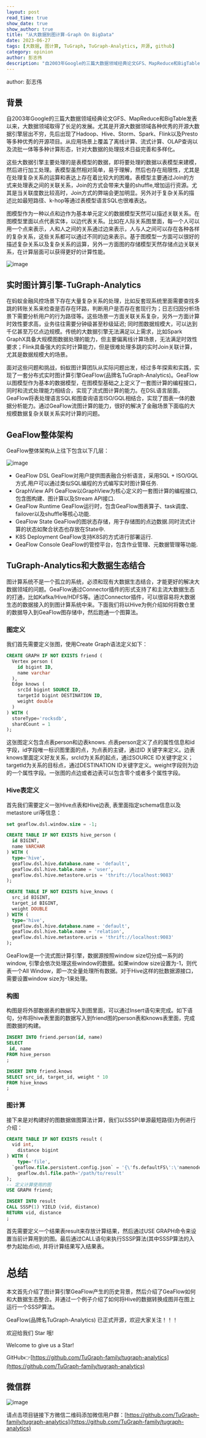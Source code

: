 ```yaml
---
layout: post
read_time: true
show_date: true
show_author: true
title: "从大数据到图计算-Graph On BigData"
date: 2023-06-27
tags: [大数据, 图计算, TuGraph, TuGraph-Analytics, 开源, github]
category: opinion
author: 彭志伟
description: "自2003年Google的三篇大数据领域经典论文GFS、MapReduce和BigTable发表以来，大数据领域取得了长足的发展。尤其是开源大数据领域各种优秀的开源大数据引擎层出不穷，先后出现了Hadoop、Hive、Storm、Spark、Flink以及Presto等多种优秀的开源项目。从应用场景上覆盖了离线计算、流式计算、OLAP查询以及流批一体等多种计算形态，针对大数据的处理技术日益完善和多样化。"
---
```

author: 彭志伟

## 背景

自2003年Google的三篇大数据领域经典论文GFS、MapReduce和BigTable发表以来，大数据领域取得了长足的发展。尤其是开源大数据领域各种优秀的开源大数据引擎层出不穷，先后出现了Hadoop、Hive、Storm、Spark、Flink以及Presto等多种优秀的开源项目。从应用场景上覆盖了离线计算、流式计算、OLAP查询以及流批一体等多种计算形态，针对大数据的处理技术日益完善和多样化。

这些大数据引擎主要处理的是表模型的数据，即将要处理的数据以表模型来建模，然后进行加工处理。表模型虽然相对简单，易于理解，然后也存在局限性，尤其是在处理复杂关系的运算和表达上存在着比较大的困难。表模型主要通过Join的方式来处理表之间的关联关系，Join的方式会带来大量的shuffle,增加运行资源。尤其是当关联度数比较高时，Join方式的弊端会更加明显。另外对于复杂关系的描述比如最短路径、k-hop等通过表模型语言SQL也很难表达。

图模型作为一种以点和边作为基本单元定义的数据模型天然可以描述关联关系。在图模型里面以点代表实体，以边代表关系。比如在人际关系图里面，每一个人可以用一个点来表示，人和人之间的关系通过边来表示，人与人之间可以存在各种各样的复杂关系，这些关系都可以通过不同的边来表示。基于图模型一方面可以很好的描述复杂关系以及复杂关系的运算，另外一方面图的存储模型天然存储点边关联关系，在计算层面可以获得更好的计算性能。

![image](../../../../assets/images/posts/20230627/zhuanzhang.png)

## 实时图计算引擎-TuGraph-Analytics

在蚂蚁金融风控场景下存在大量复杂关系的处理，比如反套现系统里面需要查找多跳的转账关系来检查是否存在环路，判断用户是否存在套现行为；日志归因分析场景下需要分析用户的行为路径等。这些场景一方面关联关系复杂，另外一方面计算时效性要求高，业务往往需要分钟级甚至秒级延迟; 同时图数据规模大，可以达到千亿甚至万亿点边规模。传统的大数据引擎无法满足以上需求，比如Spark GraphX具备大规模图数据处理的能力，但主要偏离线计算场景，无法满足时效性要求；Flink具备强大的实时计算能力，但是很难处理多跳的实时Join关联计算，尤其是数据规模大的场景。

面对这些问题和挑战，蚂蚁图计算团队从实际问题出发，经过多年探索和实践，实现了一套分布式实时图计算引擎GeaFlow(品牌名TuGraph-Analytics)。GeaFlow以图模型作为基本的数据模型，在图模型基础之上定义了一套图计算的编程接口，同时和流式处理能力相结合，实现了流式图计算的能力。在DSL语言层面，GeaFlow将表处理语言SQL和图查询语言ISO/GQL相结合，实现了图表一体的数据分析能力。通过GeaFlow流图计算的能力，很好的解决了金融场景下面临的大规模数据复杂关联关系实时计算的问题。

## GeaFlow整体架构

GeaFlow整体架构从上往下包含以下几层：

![image](../../../../assets/images/posts/20230627/geaflow_arch.png)

* GeaFlow DSL GeaFlow对用户提供图表融合分析语言，采用SQL + ISO/GQL方式.用户可以通过类似SQL编程的方式编写实时图计算任务.
* GraphView API GeaFlow以GraphView为核心定义的一套图计算的编程接口,包含图构建、图计算以及Stream API接口.
* GeaFlow Runtime GeaFlow运行时，包含GeaFlow图表算子、task调度、failover以及shuffle等核心功能.
* GeaFlow State GeaFlow的图状态存储，用于存储图的点边数据.同时流式计算的状态如聚合状态也存放在State中.
* K8S Deployment GeaFlow支持K8S的方式进行部署运行.
* GeaFlow Console GeaFlow的管控平台，包含作业管理、元数据管理等功能.

## TuGraph-Analytics和大数据生态结合
图计算系统不是一个孤立的系统，必须和现有大数据生态结合，才能更好的解决大数据领域的问题。GeaFlow通过Connector插件的形式支持了和主流大数据生态的打通，比如Kafka/Hive/HDFS等。通过Connector插件，可以很容易将大数据生态的数据接入的到图计算系统中来。下面我们将以Hive为例介绍如何将数仓里的数据导入到GeaFlow图存储中，然后跑通一个图算法。

### 图定义

我们首先需要定义张图，使用Create Graph语法定义如下：
```sql
CREATE GRAPH IF NOT EXISTS friend (
  Vertex person (
    id bigint ID,
    name varchar
  ),
  Edge knows (
    srcId bigint SOURCE ID,
    targetId bigint DESTINATION ID,
    weight double
  )
) WITH (
  storeType='rocksdb',
  shardCount = 1
);
```
这张图定义包含点表person和边表knows. 点表person定义了点的属性信息和id字段，id字段唯一标识图里面的点，为点表的主键，通过ID 关键字来定义。边表knows里面定义好友关系，srcId为关系的起点，通过SOURCE ID关键字定义；targetId为关系的目标点，通过DESTINATION ID关键字定义。weight字段则为边的一个属性字段。一张图的点边或者边表可以包含零个或者多个属性字段。

### Hive表定义

首先我们需要定义一张Hive点表和Hive边表, 表里面指定schema信息以及metastore uri等信息：
```sql
set geaflow.dsl.window.size = -1;

CREATE TABLE IF NOT EXISTS hive_person (
  id BIGINT,
  name VARCHAR
) WITH (
  type='hive',
  geaflow.dsl.hive.database.name = 'default',
  geaflow.dsl.hive.table.name = 'user',
  geaflow.dsl.hive.metastore.uris = 'thrift://localhost:9083'
);

CREATE TABLE IF NOT EXISTS hive_knows (
  src_id BIGINT,
  target_id BIGINT,
  weight DOUBLE
) WITH (
  type='hive',
  geaflow.dsl.hive.database.name = 'default',
  geaflow.dsl.hive.table.name = 'relation',
  geaflow.dsl.hive.metastore.uris = 'thrift://localhost:9083'
);
```
GeaFlow是一个流式图计算引擎，数据源按照window size切分成一系列的window, 引擎会依次处理这些window的数据。如果window size设置为-1，则代表一个All Window，即一次全量处理所有数据。对于Hive这样的批数据源接口，需要设置window size为-1来处理。

### 构图

构图是将外部数据表的数据写入到图里面，可以通过Insert语句来完成。如下语句，分布将hive表里面的数据写入到friend图的person表和knows表里面，完成图数据的构建。
```sql
INSERT INTO friend.person(id, name)
SELECT
 id, name
FROM hive_person
;

INSERT INTO friend.knows
SELECT src_id, target_id, weight * 10
FROM hive_knows
;
```

### 图计算

接下来是对构建好的图数据做图算法计算，我们以SSSP(单源最短路径)为例进行介绍：
```sql
CREATE TABLE IF NOT EXISTS result (
  vid int,
	distance bigint
) WITH (
	type='file',
  `geaflow.file.persistent.config.json` = '{\'fs.defaultFS\':\'namenode:9000\'}',
	geaflow.dsl.file.path='/path/to/result'
);
-- 定义计算使用的图
USE GRAPH friend;

INSERT INTO result
CALL SSSP(1) YIELD (vid, distance)
RETURN vid, distance
;
```

首先需要定义一个结果表result来存放计算结果，然后通过USE GRAPH命令来设置当前计算用到的图。最后通过CALL语句来执行SSSP算法(其中SSSP算法的入参为起始点id), 并将计算结果写入结果表。

# 总结

本文首先介绍了图计算引擎GeaFlow产生的历史背景，然后介绍了GeaFlow如何和大数据生态整合。并通过一个例子介绍了如何将Hive的数据转换成图并在图上运行一个SSSP算法。


GeaFlow(品牌名TuGraph-Analytics) 已正式开源，欢迎大家关注！！！

欢迎给我们 Star 哦!

Welcome to give us a Star!

GitHub👉[https://github.com/TuGraph-family/tugraph-analytics](https://github.com/TuGraph-family/tugraph-analytics)

## 微信群
![image](../../../../assets/images/wechat.png)

请点击项目链接下方微信二维码添加微信用户群：[https://github.com/TuGraph-family/tugraph-analytics](https://github.com/TuGraph-family/tugraph-analytics)




